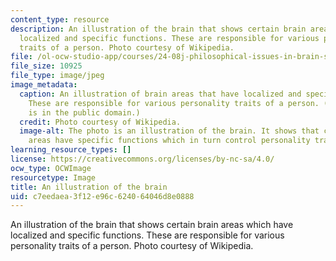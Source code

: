 ```yaml
---
content_type: resource
description: An illustration of the brain that shows certain brain areas which have
  localized and specific functions. These are responsible for various personality
  traits of a person. Photo courtesy of Wikipedia.
file: /ol-ocw-studio-app/courses/24-08j-philosophical-issues-in-brain-science-spring-2009/c7eedaea3f12e96c624064046d8e0888_24-08js09-th.jpg
file_size: 10925
file_type: image/jpeg
image_metadata:
  caption: An illustration of brain areas that have localized and specific functions.
    These are responsible for various personality traits of a person. (This image
    is in the public domain.)
  credit: Photo courtesy of Wikipedia.
  image-alt: The photo is an illustration of the brain. It shows that certain brain
    areas have specific functions which in turn control personality traits.
learning_resource_types: []
license: https://creativecommons.org/licenses/by-nc-sa/4.0/
ocw_type: OCWImage
resourcetype: Image
title: An illustration of the brain
uid: c7eedaea-3f12-e96c-6240-64046d8e0888
---
```

An illustration of the brain that shows certain brain areas which have localized and specific functions. These are responsible for various personality traits of a person. Photo courtesy of Wikipedia.